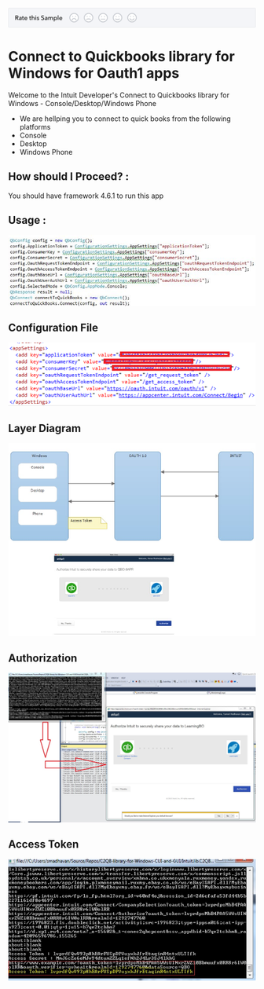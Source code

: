 [![Sample Banner](views/Sample.png)][ss1]

Connect to Quickbooks library for Windows for Oauth1 apps
============================================

<p>Welcome to the Intuit Developer's Connect to Quickbooks library for Windows - Console/Desktop/Windows Phone</p>

<ul>
<li>We are hellping you to connect to quick books from the following platforms</li>
<li>Console</li>
<li>Desktop</li>
<li>Windows Phone</li>
</ul>

## How should I Proceed? :
You should have framework 4.6.1 to run this app

## Usage :  


![Usage](https://github.com/IntuitDeveloper/C2QB-library-for-Windows-CUI-and-GUI/blob/master/images/usage.JPG)


## Configuration File

![Configuration](https://github.com/IntuitDeveloper/C2QB-library-for-Windows-CUI-and-GUI/blob/master/images/config.png "Configuration")


## Layer Diagram

![Layer Diagram](https://github.com/IntuitDeveloper/C2QB-library-for-Windows-CUI-and-GUI/blob/master/images/oauth.jpg "Layer Diagram")

## Authorization

![Authoriation](https://github.com/IntuitDeveloper/C2QB-library-for-Windows-CUI-and-GUI/blob/master/images/authorize.jpg "Authorization")

## Access Token

![Access Token](https://github.com/IntuitDeveloper/C2QB-library-for-Windows-CUI-and-GUI/blob/master/images/accesstoken.jpg "Access Token")

[ss1]: https://help.developer.intuit.com/s/samplefeedback?cid=9010&repoName=C2QB-library-for-Windows-CUI-and-GUI-VB